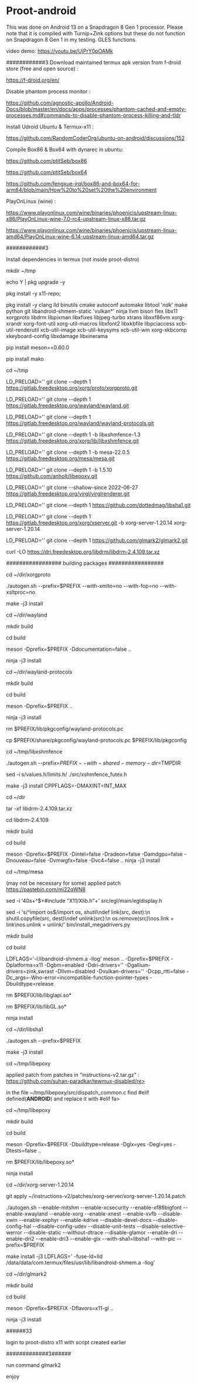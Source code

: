 # Proot-android

This was done on Android 13 on a Snapdragon 8 Gen 1 processor. Please note that it is compiled with Turnip+Zink options but these do not function on Snapdragon 8 Gen 1 in my testing. GLES functions.

video demo: https://youtu.be/UjPrY0pOAMk

############3
Download maintained termux apk version from f-droid store (free and open source) :

https://f-droid.org/en/

Disable phantom process monitor : 

https://github.com/agnostic-apollo/Android-Docs/blob/master/en/docs/apps/processes/phantom-cached-and-empty-processes.md#commands-to-disable-phantom-process-killing-and-tldr

Install Udroid Ubuntu & Termux-x11 : 

https://github.com/RandomCoderOrg/ubuntu-on-android/discussions/152

Compile Box86 & Box64 with dynarec in ubuntu: 

https://github.com/ptitSeb/box86

https://github.com/ptitSeb/box64

https://github.com/fengxue-jrql/box86-and-box64-for-arm64/blob/main/How%20to%20set%20the%20environment

PlayOnLinux (wine) : 

https://www.playonlinux.com/wine/binaries/phoenicis/upstream-linux-x86/PlayOnLinux-wine-7.0-rc4-upstream-linux-x86.tar.gz

https://www.playonlinux.com/wine/binaries/phoenicis/upstream-linux-amd64/PlayOnLinux-wine-6.14-upstream-linux-amd64.tar.gz

############3

Install dependencies in termux (not inside proot-distro)

mkdir ~/tmp

echo Y | pkg upgrade -y

pkg install -y x11-repo; 

pkg install -y clang lld binutils cmake autoconf automake libtool '*ndk*' make python git libandroid-shmem-static 'vulkan*' ninja llvm bison flex libx11 xorgproto libdrm libpixman libxfixes libjpeg-turbo xtrans libxxf86vm xorg-xrandr xorg-font-util xorg-util-macros libxfont2 libxkbfile libpciaccess xcb-util-renderutil xcb-util-image xcb-util-keysyms xcb-util-wm xorg-xkbcomp xkeyboard-config libxdamage libxinerama

pip install meson==0.60.0

pip install mako

cd ~/tmp

LD_PRELOAD='' git clone --depth 1 https://gitlab.freedesktop.org/xorg/proto/xorgproto.git

LD_PRELOAD='' git clone --depth 1 https://gitlab.freedesktop.org/wayland/wayland.git

LD_PRELOAD='' git clone --depth 1 https://gitlab.freedesktop.org/wayland/wayland-protocols.git

LD_PRELOAD='' git clone --depth 1 -b libxshmfence-1.3 https://gitlab.freedesktop.org/xorg/lib/libxshmfence.git

LD_PRELOAD='' git clone --depth 1 -b mesa-22.0.5 https://gitlab.freedesktop.org/mesa/mesa.git

LD_PRELOAD='' git clone --depth 1 -b 1.5.10 https://github.com/anholt/libepoxy.git

LD_PRELOAD='' git clone --shallow-since 2022-06-27 https://gitlab.freedesktop.org/virgl/virglrenderer.git

LD_PRELOAD='' git clone --depth 1 https://github.com/dottedmag/libsha1.git

LD_PRELOAD='' git clone --depth 1 https://gitlab.freedesktop.org/xorg/xserver.git -b xorg-server-1.20.14 xorg-server-1.20.14

LD_PRELOAD='' git clone --depth 1 https://github.com/glmark2/glmark2.git

curl -LO https://dri.freedesktop.org/libdrm/libdrm-2.4.109.tar.xz

#################
building packages
#################

cd ~/dir/xorgproto

./autogen.sh --prefix=$PREFIX --with-xmlto=no --with-fop=no --with-xsltproc=no

make -j3 install

cd ~/dir/wayland

mkdir build

cd build

meson -Dprefix=$PREFIX -Ddocumentation=false ..

ninja -j3 install

cd ~/dir/wayland-protocols

mkdir build

cd build

meson -Dprefix=$PREFIX ..

ninja -j3 install

rm $PREFIX/lib/pkgconfig/wayland-protocols.pc

cp $PREFIX/share/pkgconfig/wayland-protocols.pc $PREFIX/lib/pkgconfig

cd ~/tmp/libxshmfence

./autogen.sh --prefix=$PREFIX --with-shared-memory-dir=$TMPDIR

sed -i s/values.h/limits.h/ ./src/xshmfence_futex.h

make -j3 install CPPFLAGS=-DMAXINT=INT_MAX

cd ~/dir

tar -xf libdrm-2.4.109.tar.xz

cd libdrm-2.4.109

mkdir build

cd build

meson -Dprefix=$PREFIX -Dintel=false -Dradeon=false -Damdgpu=false -Dnouveau=false -Dvmwgfx=false -Dvc4=false ..
ninja -j3 install

cd ~/tmp/mesa

(may not be necessary for some) applied patch https://pastebin.com/mi22qWN8

sed -i '40s+^$+#include "X11/Xlib.h"+' src/egl/main/egldisplay.h

sed -i 's/^import os$/import os, shutil\ndef link(src, dest):\n shutil.copyfile(src, dest)\ndef unlink(src):\n os.remove(src)\nos.link = link\nos.unlink = unlink/' bin/install_megadrivers.py

mkdir build

cd build

LDFLAGS='-l:libandroid-shmem.a -llog' meson .. -Dprefix=$PREFIX -Dplatforms=x11 -Dgbm=enabled -Ddri-drivers='' -Dgallium-drivers=zink,swrast -Dllvm=disabled -Dvulkan-drivers='' -Dcpp_rtti=false -Dc_args=-Wno-error=incompatible-function-pointer-types -Dbuildtype=release

rm $PREFIX/lib/libglapi.so*

rm $PREFIX/lib/libGL.so*

ninja install

cd ~/dir/libsha1

./autogen.sh --prefix=$PREFIX

make -j3 install

cd ~/tmp/libepoxy

applied patch from patches in "instructions-v2.tar.gz" : https://github.com/suhan-paradkar/tewmux-disabled/re>

in the file ~/tmp/libepoxy/src/dispatch_common.c find #elif defined(__ANDROID__) and replace it with #elif fa>

cd ~/tmp/libepoxy

mkdir build

cd build

meson -Dprefix=$PREFIX -Dbuildtype=release -Dglx=yes -Degl=yes -Dtests=false ..

rm $PREFIX/lib/libepoxy.so*

ninja install

cd ~/dir/xorg-server-1.20.14

git apply ~/instructions-v2/patches/xorg-server/xorg-server-1.20.14.patch

./autogen.sh --enable-mitshm --enable-xcsecurity --enable-xf86bigfont --enable-xwayland --enable-xorg --enable-xnest --enable-xvfb --disable-xwin --enable-xephyr --enable-kdrive --disable-devel-docs --disable-config-hal --disable-config-udev --disable-unit-tests --disable-selective-werror --disable-static --without-dtrace --disable-glamor --enable-dri --enable-dri2 --enable-dri3 --enable-glx --with-sha1=libsha1 --with-pic --prefix=$PREFIX

make install -j3 LDFLAGS=' -fuse-ld=lld /data/data/com.termux/files/usr/lib/libandroid-shmem.a -llog'

cd ~/dir/glmark2

mkdir build

cd build

meson -Dprefix=$PREFIX -Dflavors=x11-gl ..

ninja -j3 install

######33

login to proot-distro x11 with script created earlier

#############3######

run command glmark2

enjoy
